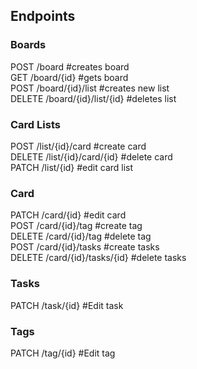 ## Endpoints

### Boards
POST /board #creates board<br />
GET /board/{id} #gets board<br />
POST /board/{id}/list #creates new list<br />
DELETE /board/{id}/list/{id} #deletes list<br />

### Card Lists
POST /list/{id}/card #create card<br />
DELETE /list/{id}/card/{id} #delete card<br />
PATCH /list/{id} #edit card list<br />

### Card
PATCH /card/{id} #edit card<br />
POST /card/{id}/tag #create tag<br />
DELETE /card/{id}/tag #delete tag<br />
POST /card/{id}/tasks #create tasks<br />
DELETE /card/{id}/tasks/{id} #delete tasks<br />

### Tasks
PATCH /task/{id} #Edit task<br />

### Tags
PATCH /tag/{id} #Edit tag<br />
